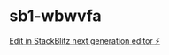 # sb1-wbwvfa

[Edit in StackBlitz next generation editor ⚡️](https://stackblitz.com/~/github.com/rajasekhar-009/sb1-wbwvfa)